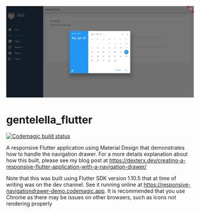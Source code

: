 <img src="img/preview.png">

# gentelella_flutter
[![Codemagic build status](https://api.codemagic.io/apps/5d8b2a4f45c4dc0011f7fc38/5d8b2a4f45c4dc0011f7fc37/status_badge.svg)](https://codemagic.io/apps/5d8b2a4f45c4dc0011f7fc38/5d8b2a4f45c4dc0011f7fc37/latest_build)

A responsive Flutter application using Material Design that demonstrates how to handle the navigation drawer. For a more details explanation about how this built, please see my blog post at https://dexterx.dev/creating-a-responsive-flutter-application-with-a-navigation-drawer/

Note that this was built using Flutter SDK version 1.10.5 that at time of writing was on the dev channel.
See it running online at https://responsive-navigationdrawer-demo.codemagic.app. It is recommended that you use Chrome as there may be issues on other browsers, such as icons not rendering properly
